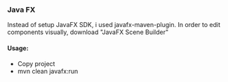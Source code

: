 ### Java FX

Instead of setup JavaFX SDK, i used javafx-maven-plugin. In order to edit components visually, download "JavaFX Scene Builder"


#### Usage:
- Copy project
- mvn clean javafx:run
 
